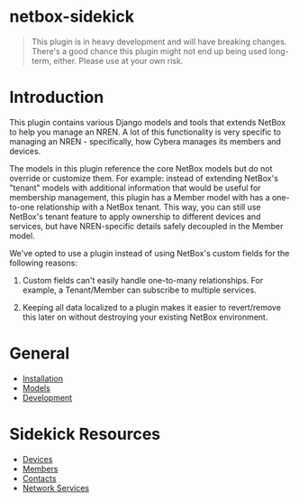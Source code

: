 # netbox-sidekick

> This plugin is in heavy development and will have breaking changes.
> There's a good chance this plugin might not end up being used long-term,
> either. Please use at your own risk.

# Introduction

This plugin contains various Django models and tools that extends NetBox
to help you manage an NREN. A lot of this functionality is very specific
to managing an NREN - specifically, how Cybera manages its members and
devices.

The models in this plugin reference the core NetBox models but do not
override or customize them. For example: instead of extending NetBox's
"tenant" models with additional information that would be useful for
membership management, this plugin has a Member model with has a
one-to-one relationship with a NetBox tenant. This way, you can still
use NetBox's tenant feature to apply ownership to different devices and
services, but have NREN-specific details safely decoupled in the Member
model.

We've opted to use a plugin instead of using NetBox's custom fields for
the following reasons:

1. Custom fields can't easily handle one-to-many relationships. For
   example, a Tenant/Member can subscribe to multiple services.

2. Keeping all data localized to a plugin makes it easier to
   revert/remove this later on without destroying your existing NetBox
   environment.

# General

* [Installation](./install.md)
* [Models](./models.md)
* [Development](./development.md)

# Sidekick Resources

* [Devices](./devices.md)
* [Members](./members.md)
* [Contacts](./contacts.md)
* [Network Services](./network_services.md)
